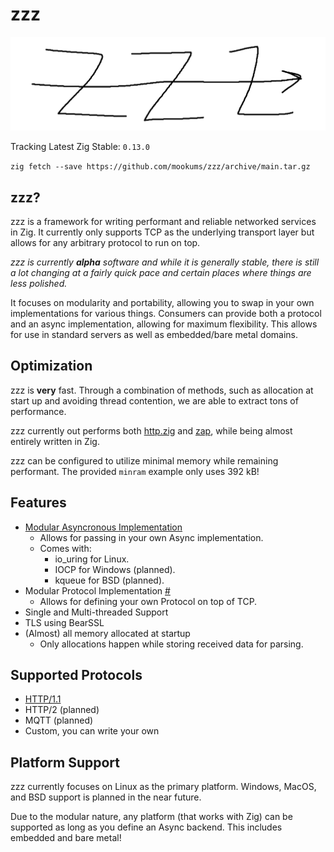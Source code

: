 # zzz
![zzz logo](./docs/img/zzz.png)

Tracking Latest Zig Stable: `0.13.0`

`zig fetch --save https://github.com/mookums/zzz/archive/main.tar.gz`

## zzz?
zzz is a framework for writing performant and reliable networked services in Zig. It currently only supports TCP as the underlying transport layer but allows for any arbitrary protocol to run on top.

*zzz is currently **alpha** software and while it is generally stable, there is still a lot changing at a fairly quick pace and certain places where things are less polished.*

It focuses on modularity and portability, allowing you to swap in your own implementations for various things. Consumers can provide both a protocol and an async implementation, allowing for maximum flexibility. This allows for use in standard servers as well as embedded/bare metal domains.

## Optimization
zzz is **very** fast. Through a combination of methods, such as allocation at start up and avoiding thread contention, we are able to extract tons of performance.

zzz currently out performs both [http.zig](https://github.com/karlseguin/http.zig) and [zap](https://github.com/zigzap/zap), while being almost entirely written in Zig. 

zzz can be configured to utilize minimal memory while remaining performant. The provided `minram` example only uses 392 kB!

## Features
- [Modular Asyncronous Implementation](https://muki.gg/post/modular-async)
    - Allows for passing in your own Async implementation.
    - Comes with:
        - io_uring for Linux.
        - IOCP for Windows (planned).
        - kqueue for BSD (planned).
- Modular Protocol Implementation [#](#supported-protocols)
    - Allows for defining your own Protocol on top of TCP.
- Single and Multi-threaded Support
- TLS using BearSSL
- (Almost) all memory allocated at startup
    - Only allocations happen while storing received data for parsing.

## Supported Protocols
- [HTTP/1.1](https://github.com/mookums/zzz/blob/main/src/http)
- HTTP/2 (planned)
- MQTT (planned)
- Custom, you can write your own


## Platform Support
zzz currently focuses on Linux as the primary platform. Windows, MacOS, and BSD support is planned in the near future.

Due to the modular nature, any platform (that works with Zig) can be supported as long as you define an Async backend. This includes embedded and bare metal!
